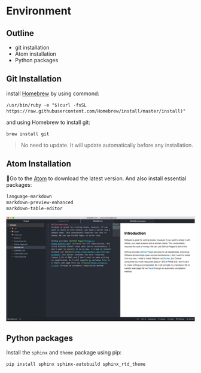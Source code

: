 # Environment
## Outline
* git installation
* Atom installation
* Python packages

## Git Installation
install [Homebrew](https://brew.sh/index_zh-cn) by using commond:
```
/usr/bin/ruby -e "$(curl -fsSL https://raw.githubusercontent.com/Homebrew/install/master/install)"
```
and using Homebrew to install git:
```
brew install git
```
> No need to update. It will update automatically before any installation.

## Atom Installation
Go to the [Atom](https://atom.io/) to download the latest version.
And also install essential packages:
```
language-markdown
markdown-preview-enhanced
markdown-table-editor
```

![](img/Environment-01.jpg)

## Python packages
Install the `sphinx` and `theme` package using pip:
```
pip install sphinx sphinx-autobuild sphinx_rtd_theme
```

